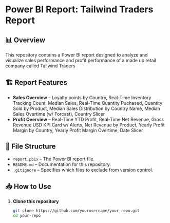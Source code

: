 # Power BI Report: Tailwind Traders Report

## 📊 Overview
This repository contains a Power BI report designed to analyze and visualize sales performance and profit performance of a made up retail company called Tailwind Traders  

## 🏗 Report Features
- **Sales Overview** – Loyalty points by Country, Real-Time Inventory Tracking Count, Median Sales, Real-Time Quantity Puchased, Quantity Sold by Product, Median Sales Distribution by Country Name, Median Sales Overtime (w/ Forcast), Country Slicer
- **Profit Overview** – Real-Time YTD Profit, Real-Time Net Revenue, Gross Revenue USD KPI Card w/ Alerts, Net Revenue by Product, Yearly Profit Margin by Country, Yearly Profit Margin Overtime, Date Slicer
## 📂 File Structure
- `report.pbix` – The Power BI report file.
- `README.md` – Documentation for this repository.
- `.gitignore` – Specifies which files to exclude from version control.

## 📥 How to Use
1. **Clone this repository**  
   ```sh
   git clone https://github.com/yourusername/your-repo.git
   cd your-repo
